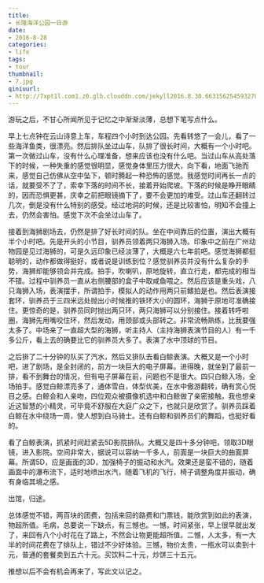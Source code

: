 ```yaml
---
title:
- 长隆海洋公园一日游
date:
- 2016-8-28
categories:
- life
tags:
- tour
thumbnail:
- 7.jpg
qiniuurl:
- http://7xpt1l.com1.z0.glb.clouddn.com/jekyll2016.8.30.6631562545932700003.jpg
---
```

游玩之后，不甘心所闻所见于记忆之中渐渐淡薄，总想下笔写点什么。
<!--more-->

早上七点钟在云山诗意上车，车程四个小时到达公园。先看转悠了一会儿，看了一些海洋鱼类，很漂亮。然后排队坐过山车，队排了很长时间，大概有一个小时吧。第一次做过山车，没有什么心理准备，想来应该也没有什么吧。当过山车从高处落下的时候，一种失重的感觉很明显，感觉身体里压力很大，向下看，地面飞驰而来，感觉自己仿佛从空中坠下，顿时腾起一种恐怖的感觉。我感觉时间再长一点的话，就要受不了了，索幸下落的时间不长，接着开始爬坡。下落的时候是睁开眼睛的，因而恐惧更甚，庆幸之前把眼镜摘下了，要不会更加的难受。过山车还翻转过几次，倒是没有什么特别的感受。经过地洞的时候，还是比较害怕，明知不会撞上去，仍然会害怕。感觉下次不会坐过山车了。

接着到海狮剧场去，仍然是排了好长时间的队。坐在中间靠后的位置，演出大概有半个小时吧。先是开头的小节目，驯养员领着两只海狮入场。印象中之前在广州动物园是见过海狮的，可是久远印象已经淡薄了，大概是六七年前吧。感觉海狮都挺聪明的，动作都做得挺好，或者说是训练到位？感觉驯养员并没有什么复杂的手势，海狮却能够领会并完成。拍手，吹喇叭，原地旋转，直立行走，都完成的相当不错。过程中驯养员一直从右侧腰部的盒子中取咸鱼喂之。然后应该是重头戏，八只海狮入场，表演摆手，所谓拍手，模拟人的动作用两只前鳍拍是也。然后表演接套环，驯养员于三四米远处抛出小时候推的铁环大小的圆环，海狮于原地可准确接住。更惊奇的是，驯养员同时抛出两只环，两只海狮可以分别接住。接着转呼啦圈，海狮先用嘴咬住环，然后发动，用颈部或头部转之。非常流畅熟练，比我要强太多了。中场来了一直超大型的海狮，听主持人（主持海狮表演节目的人）有一千多公斤，看上去的确要比它的驯养员大多了。表演了水中顶球的节目。

之后排了二十分钟的队买了汽水，然后又排队去看白鲸表演。大概又是一个小时吧，进了剧场，是全封闭的，前方一块巨大的电子屏幕。进得晚，就坐到了最前一排，看不到舞台的情况，但有电子屏幕在前，问题也不是很大。四只白鲸入场，全场拍手。感觉白鲸漂亮多了，通体雪白，体型优美，在水中傲游翻转，确有赏心悦目之感。白鲸会和人亲吻，四位观众被摄像机选中和白鲸做了亲密接触。我也想亲近这智慧的小精灵，可毕竟不舒服在大庭广众之下，也就只是欣赏了。驯养员踩着白鲸在水中绕场一周，使人想到白马骑士。还有白鲸和驯养员们的舞蹈，也挺好看的。

看了白鲸表演，抓紧时间赶紧去5D影院排队。大概又是四十多分钟吧，领取3D眼镜，进入影院。空间非常大，据说可以容纳一千多人，前面是一块巨大的曲面屏幕。所谓5D，应是画面的3D，加强椅子的振动和水汽。效果还是蛮不错的，随着画面中的瀑布流下，适时地喷出水汽，随着飞机的飞行，椅子调整角度并振动，确有身临其境之感。

岀馆，归途。

总体感觉不错，两百块的团费，包括来回的路费和门票钱，能欣赏到如此的表演，物超所值。毛病，总要说一下缺点，有三憾也。一憾，时间紧张，早上很早就出发了，来回有八个小时花在了路上，不然会让物更能超所值。二憾，人太多，有一大半的时间花费在了排队上，错过不少好体验。三憾，物价太贵，一瓶水可以卖到十元，普通的套餐卖到五六十元。买饮料二十元，炒饼三十五元。

推想以后不会有机会再来了，写此文以记之。